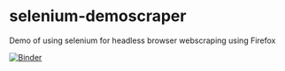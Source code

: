 # selenium-demoscraper
Demo of using selenium for headless browser webscraping using Firefox

[![Binder](https://mybinder.org/badge_logo.svg)](https://mybinder.org/v2/gh/ouseful-template-repos/binder-selenium-demoscraper/master)
